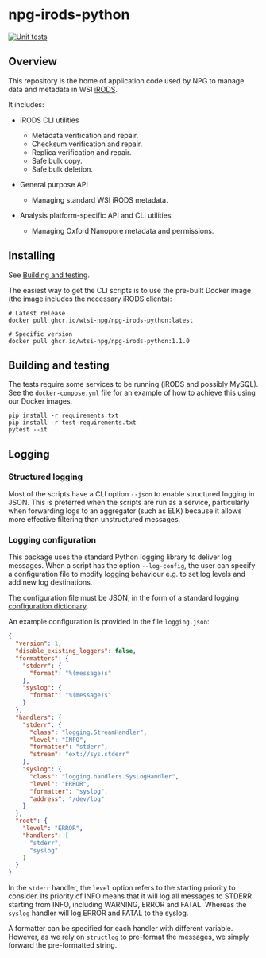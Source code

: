 # npg-irods-python

[![Unit tests](https://github.com/wtsi-npg/npg-irods-python/actions/workflows/run-tests.yml/badge.svg)](https://github.com/wtsi-npg/npg-irods-python/actions/workflows/run-tests.yml)

## Overview

This repository is the home of application code used by NPG to manage data and 
metadata in WSI [iRODS](https://irods.org).

It includes:

- iRODS CLI utilities
  - Metadata verification and repair.
  - Checksum verification and repair.
  - Replica verification and repair.
  - Safe bulk copy.
  - Safe bulk deletion.

- General purpose API
  - Managing standard WSI iRODS metadata.

- Analysis platform-specific API and CLI utilities
  - Managing Oxford Nanopore metadata and permissions.


## Installing

See [Building and testing](#building-and-testing).

The easiest way to get the CLI scripts is to use the pre-built Docker image (the image
includes the necessary iRODS clients):

```shell
# Latest release
docker pull ghcr.io/wtsi-npg/npg-irods-python:latest

# Specific version
docker pull ghcr.io/wtsi-npg/npg-irods-python:1.1.0
```

## Building and testing 

The tests require some services to be running (iRODS and possibly MySQL). See the
`docker-compose.yml` file for an example of how to achieve this using our Docker images. 

```commandline
pip install -r requirements.txt
pip install -r test-requirements.txt
pytest --it
```

## Logging

### Structured logging

Most of the scripts have a CLI option `--json` to enable structured logging in JSON.
This is preferred when the scripts are run as a service, particularly when forwarding
logs to an aggregator (such as ELK) because it allows more effective filtering than
unstructured messages.

### Logging configuration

This package uses the standard Python logging library to deliver log messages. When a
script has the option `--log-config`, the user can specify a configuration file
to modify logging behaviour e.g. to set log levels and add new log destinations. 

The configuration file must be JSON, in the form of a standard logging [configuration 
dictionary](https://docs.python.org/3/library/logging.config.html#configuration-dictionary-schema). 

An example configuration is provided in the file `logging.json`:

```json
{
  "version": 1,
  "disable_existing_loggers": false,
  "formatters": {
    "stderr": {
      "format": "%(message)s"
    },
    "syslog": {
      "format": "%(message)s"
    }
  },
  "handlers": {
    "stderr": {
      "class": "logging.StreamHandler",
      "level": "INFO",
      "formatter": "stderr",
      "stream": "ext://sys.stderr"
    },
    "syslog": {
      "class": "logging.handlers.SysLogHandler",
      "level": "ERROR",
      "formatter": "syslog",
      "address": "/dev/log"
    }
  },
  "root": {
    "level": "ERROR",
    "handlers": [
      "stderr",
      "syslog"
    ]
  }
}
```


In the `stderr` handler, the `level` option refers to the starting priority to consider.
Its priority of INFO means that it will log all messages to STDERR starting from INFO,
including WARNING, ERROR and FATAL. Whereas the `syslog` handler will log ERROR and
FATAL to the syslog.

A formatter can be specified for each handler with different variable. However, as we
rely on `structlog` to pre-format the messages, we simply forward the pre-formatted
string.
